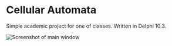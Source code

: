 # Cellular Automata

Simple academic project for one of classes. Written in Delphi 10.3.

![Screenshot of main window](/../screenshots/1.png?raw=true)